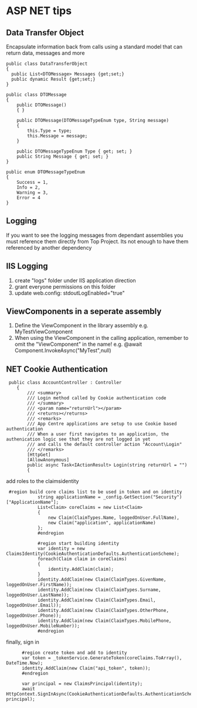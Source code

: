 # ASP NET tips

## Data Transfer Object

Encapsulate information back from calls using a standard model that can return data, messages and more

```
public class DataTransferObject
{
  public List<DTOMessage> Messages {get;set;}
  public dynamic Result {get;set;}
}
```

```
public class DTOMessage
{
    public DTOMessage()
    { }

    public DTOMessage(DTOMessageTypeEnum type, String message)
    {
        this.Type = type;
        this.Message = message;
    }

    public DTOMessageTypeEnum Type { get; set; }
    public String Message { get; set; }
}
```

```
public enum DTOMessageTypeEnum
{
    Success = 1,
    Info = 2,
    Warning = 3,
    Error = 4
}
```

## Logging

If you want to see the logging messages from dependant assemblies you must reference them directly from Top Project. Its not enough to have them referenced by another dependency

## IIS Logging
1. create "logs" folder under IIS application direction
2. grant everyone permissions on this folder
3. update web.config: stdoutLogEnabled="true" 

## ViewComponents in a seperate assembly
1. Define the ViewComponent in the library assembly e.g. MyTestViewComponent
2. When using the ViewComponent in the calling application, remember to omit the "ViewComponent" in the name!
e.g. @await Component.InvokeAsync("MyTest",null)

## NET Cookie Authentication
```
 public class AccountController : Controller
    {   
        /// <summary>
        /// Login method called by Cookie authentication code
        /// </summary>
        /// <param name="returnUrl"></param>
        /// <returns></returns>
        /// <remarks>
        /// App Centre applications are setup to use Cookie based authentication
        /// When a user first navigates to an application, the authenication logic see that they are not logged in yet
        /// and calls the default controller action "Account\Login"
        /// </remarks>
        [HttpGet]
        [AllowAnonymous]
        public async Task<IActionResult> Login(string returnUrl = "")
        {
```

add roles to the claimsidentity

```
 #region build core claims list to be used in token and on identity
            string applicationName = _config.GetSection("Security")["ApplicationName"];
            List<Claim> coreClaims = new List<Claim>
            {
                new Claim(ClaimTypes.Name, loggedOnUser.FullName),
                new Claim("application", applicationName)
            };
            #endregion

            #region start building identity
            var identity = new ClaimsIdentity(CookieAuthenticationDefaults.AuthenticationScheme);
            foreach(Claim claim in coreClaims)
            {
                identity.AddClaim(claim);
            }
            identity.AddClaim(new Claim(ClaimTypes.GivenName, loggedOnUser.FirstName));
            identity.AddClaim(new Claim(ClaimTypes.Surname, loggedOnUser.LastName));
            identity.AddClaim(new Claim(ClaimTypes.Email, loggedOnUser.Email));
            identity.AddClaim(new Claim(ClaimTypes.OtherPhone, loggedOnUser.Phone));
            identity.AddClaim(new Claim(ClaimTypes.MobilePhone, loggedOnUser.MobileNumber));
            #endregion
```

finally, sign in

```
      #region create token and add to identity
      var token = _tokenService.GenerateToken(coreClaims.ToArray(), DateTime.Now);
      identity.AddClaim(new Claim("api_token", token));
      #endregion

      var principal = new ClaimsPrincipal(identity);
      await HttpContext.SignInAsync(CookieAuthenticationDefaults.AuthenticationScheme, principal);
```



